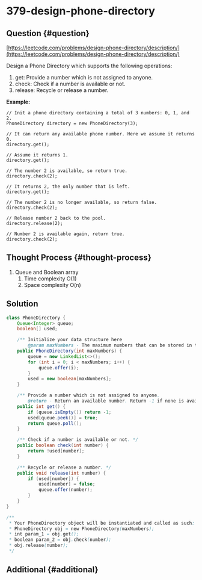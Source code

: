 # 379-design-phone-directory

## Question {#question}

[https://leetcode.com/problems/design-phone-directory/description/](https://leetcode.com/problems/design-phone-directory/description/)

Design a Phone Directory which supports the following operations:

1. get: Provide a number which is not assigned to anyone.
2. check: Check if a number is available or not.
3. release: Recycle or release a number.

**Example:**

```text
// Init a phone directory containing a total of 3 numbers: 0, 1, and 2.
PhoneDirectory directory = new PhoneDirectory(3);

// It can return any available phone number. Here we assume it returns 0.
directory.get();

// Assume it returns 1.
directory.get();

// The number 2 is available, so return true.
directory.check(2);

// It returns 2, the only number that is left.
directory.get();

// The number 2 is no longer available, so return false.
directory.check(2);

// Release number 2 back to the pool.
directory.release(2);

// Number 2 is available again, return true.
directory.check(2);
```

## Thought Process {#thought-process}

1. Queue and Boolean array
   1. Time complexity O\(1\)
   2. Space complexity O\(n\)

## Solution

```java
class PhoneDirectory {
    Queue<Integer> queue;
    boolean[] used;

    /** Initialize your data structure here
        @param maxNumbers - The maximum numbers that can be stored in the phone directory. */
    public PhoneDirectory(int maxNumbers) {
        queue = new LinkedList<>();
        for (int i = 0; i < maxNumbers; i++) {
            queue.offer(i);
        }
        used = new boolean[maxNumbers];
    }

    /** Provide a number which is not assigned to anyone.
        @return - Return an available number. Return -1 if none is available. */
    public int get() {
        if (queue.isEmpty()) return -1;
        used[queue.peek()] = true;
        return queue.poll();
    }

    /** Check if a number is available or not. */
    public boolean check(int number) {
        return !used[number];
    }

    /** Recycle or release a number. */
    public void release(int number) {
        if (used[number]) {
            used[number] = false;
            queue.offer(number);
        }
    }
}

/**
 * Your PhoneDirectory object will be instantiated and called as such:
 * PhoneDirectory obj = new PhoneDirectory(maxNumbers);
 * int param_1 = obj.get();
 * boolean param_2 = obj.check(number);
 * obj.release(number);
 */
```

## Additional {#additional}

